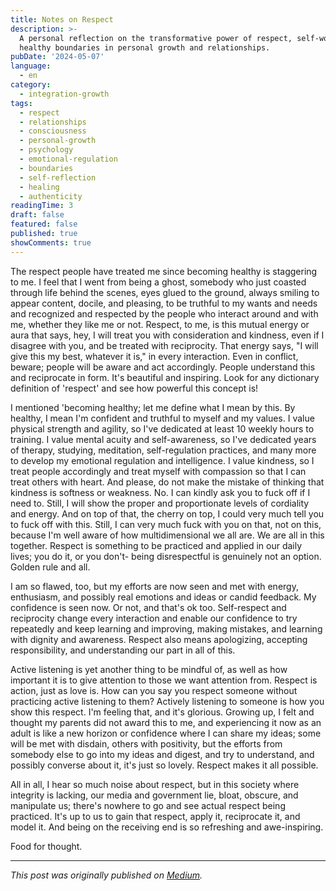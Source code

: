 ```yaml
---
title: Notes on Respect
description: >-
  A personal reflection on the transformative power of respect, self-worth, and
  healthy boundaries in personal growth and relationships.
pubDate: '2024-05-07'
language:
  - en
category:
  - integration-growth
tags:
  - respect
  - relationships
  - consciousness
  - personal-growth
  - psychology
  - emotional-regulation
  - boundaries
  - self-reflection
  - healing
  - authenticity
readingTime: 3
draft: false
featured: false
published: true
showComments: true
---
```


The respect people have treated me since becoming healthy is staggering to me. I feel that I went from being a ghost, somebody who just coasted through life behind the scenes, eyes glued to the ground, always smiling to appear content, docile, and pleasing, to be truthful to my wants and needs and recognized and respected by the people who interact around and with me, whether they like me or not. Respect, to me, is this mutual energy or aura that says, hey, I will treat you with consideration and kindness, even if I disagree with you, and be treated with reciprocity. That energy says, "I will give this my best, whatever it is," in every interaction. Even in conflict, beware; people will be aware and act accordingly. People understand this and reciprocate in form. It's beautiful and inspiring. Look for any dictionary definition of 'respect' and see how powerful this concept is!

I mentioned 'becoming healthy; let me define what I mean by this. By healthy, I mean I'm confident and truthful to myself and my values. I value physical strength and agility, so I've dedicated at least 10 weekly hours to training. I value mental acuity and self-awareness, so I've dedicated years of therapy, studying, meditation, self-regulation practices, and many more to develop my emotional regulation and intelligence. I value kindness, so I treat people accordingly and treat myself with compassion so that I can treat others with heart. And please, do not make the mistake of thinking that kindness is softness or weakness. No. I can kindly ask you to fuck off if I need to. Still, I will show the proper and proportionate levels of cordiality and energy. And on top of that, the cherry on top, I could very much tell you to fuck off with this. Still, I can very much fuck with you on that, not on this, because I'm well aware of how multidimensional we all are. We are all in this together. Respect is something to be practiced and applied in our daily lives; you do it, or you don't- being disrespectful is genuinely not an option. Golden rule and all.

I am so flawed, too, but my efforts are now seen and met with energy, enthusiasm, and possibly real emotions and ideas or candid feedback. My confidence is seen now. Or not, and that's ok too. Self-respect and reciprocity change every interaction and enable our confidence to try repeatedly and keep learning and improving, making mistakes, and learning with dignity and awareness. Respect also means apologizing, accepting responsibility, and understanding our part in all of this.

Active listening is yet another thing to be mindful of, as well as how important it is to give attention to those we want attention from. Respect is action, just as love is. How can you say you respect someone without practicing active listening to them? Actively listening to someone is how you show this respect. I'm feeling that, and it's glorious. Growing up, I felt and thought my parents did not award this to me, and experiencing it now as an adult is like a new horizon or confidence where I can share my ideas; some will be met with disdain, others with positivity, but the efforts from somebody else to go into my ideas and digest, and try to understand, and possibly converse about it, it's just so lovely. Respect makes it all possible.

All in all, I hear so much noise about respect, but in this society where integrity is lacking, our media and government lie, bloat, obscure, and manipulate us; there's nowhere to go and see actual respect being practiced. It's up to us to gain that respect, apply it, reciprocate it, and model it. And being on the receiving end is so refreshing and awe-inspiring.

Food for thought.

---

_This post was originally published on [Medium](https://medium.com/@wizards777/notes-on-respect-0ff922fedccf)._
